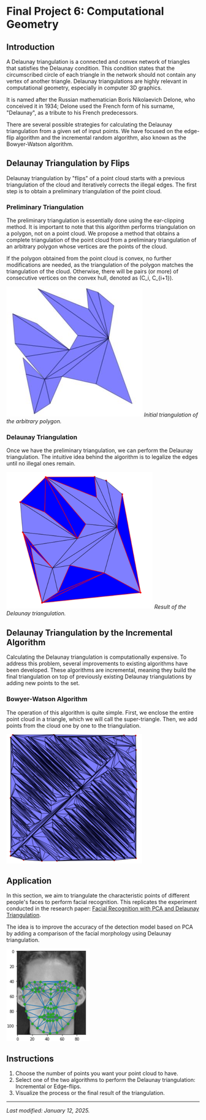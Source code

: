 # Final Project 6: Computational Geometry

## Introduction

A Delaunay triangulation is a connected and convex network of triangles that satisfies the Delaunay condition. This condition states that the circumscribed circle of each triangle in the network should not contain any vertex of another triangle. Delaunay triangulations are highly relevant in computational geometry, especially in computer 3D graphics.

It is named after the Russian mathematician Borís Nikolaevich Delone, who conceived it in 1934; Delone used the French form of his surname, "Delaunay", as a tribute to his French predecessors.

There are several possible strategies for calculating the Delaunay triangulation from a given set of input points. We have focused on the edge-flip algorithm and the incremental random algorithm, also known as the Bowyer-Watson algorithm.

## Delaunay Triangulation by Flips

Delaunay triangulation by "flips" of a point cloud starts with a previous triangulation of the cloud and iteratively corrects the illegal edges. The first step is to obtain a preliminary triangulation of the point cloud.

### Preliminary Triangulation

The preliminary triangulation is essentially done using the ear-clipping method. It is important to note that this algorithm performs triangulation on a polygon, not on a point cloud. We propose a method that obtains a complete triangulation of the point cloud from a preliminary triangulation of an arbitrary polygon whose vertices are the points of the cloud.

If the polygon obtained from the point cloud is convex, no further modifications are needed, as the triangulation of the polygon matches the triangulation of the cloud. Otherwise, there will be pairs (or more) of consecutive vertices on the convex hull, denoted as \(C_i, C_{i+1}\).

![Bad triangulation](mala_triang.png)
*Initial triangulation of the arbitrary polygon.*

### Delaunay Triangulation

Once we have the preliminary triangulation, we can perform the Delaunay triangulation. The intuitive idea behind the algorithm is to legalize the edges until no illegal ones remain.

![Good triangulation](buena_triang.png)
*Result of the Delaunay triangulation.*

## Delaunay Triangulation by the Incremental Algorithm

Calculating the Delaunay triangulation is computationally expensive. To address this problem, several improvements to existing algorithms have been developed. These algorithms are incremental, meaning they build the final triangulation on top of previously existing Delaunay triangulations by adding new points to the set.

### Bowyer-Watson Algorithm

The operation of this algorithm is quite simple. First, we enclose the entire point cloud in a triangle, which we will call the super-triangle. Then, we add points from the cloud one by one to the triangulation.

![Triangulation by incremental algorithm](muchos_puntos_triang.png)

## Application

In this section, we aim to triangulate the characteristic points of different people's faces to perform facial recognition. This replicates the experiment conducted in the research paper: [Facial Recognition with PCA and Delaunay Triangulation](https://arxiv.org/abs/2011.12786).

The idea is to improve the accuracy of the detection model based on PCA by adding a comparison of the facial morphology using Delaunay triangulation.

![Face triangulation](cara_triang.png)

## Instructions

1. Choose the number of points you want your point cloud to have.
2. Select one of the two algorithms to perform the Delaunay triangulation: Incremental or Edge-flips.
3. Visualize the process or the final result of the triangulation.

---

*Last modified: January 12, 2025.*
